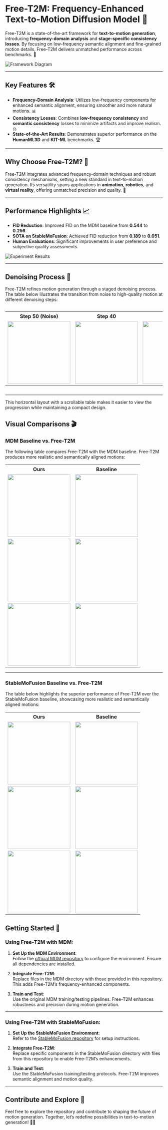# Free-T2M: Frequency-Enhanced Text-to-Motion Diffusion Model 🚀

Free-T2M is a state-of-the-art framework for **text-to-motion generation**, introducing **frequency-domain analysis** and **stage-specific consistency losses**. By focusing on low-frequency semantic alignment and fine-grained motion details, Free-T2M delivers unmatched performance across benchmarks. 🌟

![Framework Diagram](Visualization/Figure/Framework.png)

---

## Key Features 🛠️

- **Frequency-Domain Analysis**: Utilizes low-frequency components for enhanced semantic alignment, ensuring smoother and more natural motions. 📊
- **Consistency Losses**: Combines **low-frequency consistency** and **semantic consistency** losses to minimize artifacts and improve realism. ⚖️
- **State-of-the-Art Results**: Demonstrates superior performance on the **HumanML3D** and **KIT-ML** benchmarks. 🏆

---

## Why Choose Free-T2M? 🤔

Free-T2M integrates advanced frequency-domain techniques and robust consistency mechanisms, setting a new standard in text-to-motion generation. Its versatility spans applications in **animation**, **robotics**, and **virtual reality**, offering unmatched precision and quality. 🎯

---

## Performance Highlights 📈

- **FID Reduction**: Improved FID on the MDM baseline from **0.544** to **0.256**.
- **SOTA on StableMoFusion**: Achieved FID reduction from **0.189** to **0.051**.
- **Human Evaluations**: Significant improvements in user preference and subjective quality assessments.

![Experiment Results](Visualization/Figure/Experiment.png)

---

## Denoising Process 🎥

Free-T2M refines motion generation through a staged denoising process. The table below illustrates the transition from noise to high-quality motion at different denoising steps:

<div style="overflow-x: auto; white-space: nowrap;">
  <table>
    <tr>
      <th>Step 50 (Noise)</th>
      <th>Step 40</th>
      <th>Step 30</th>
      <th>Step 20</th>
      <th>Step 10</th>
      <th>Step 0</th>
    </tr>
    <tr>
      <td><img src="Visualization/Noise/21_50.gif" width="200"></td>
      <td><img src="Visualization/Noise/21_40.gif" width="200"></td>
      <td><img src="Visualization/Noise/21_30.gif" width="200"></td>
      <td><img src="Visualization/Noise/21_20.gif" width="200"></td>
      <td><img src="Visualization/Noise/21_10.gif" width="200"></td>
      <td><img src="Visualization/Noise/21_0.gif" width="200"></td>
    </tr>
  </table>
</div>

---

This horizontal layout with a scrollable table makes it easier to view the progression while maintaining a compact design.

## Visual Comparisons 🎬

### MDM Baseline vs. Free-T2M

The following table compares Free-T2M with the MDM baseline. Free-T2M produces more realistic and semantically aligned motions:

<div align="center">
  <table>
    <tr>
      <th><b>Ours</b></th>
      <th><b>Baseline</b></th>
    </tr>
    <tr>
      <td><img src="More_result/MDM/Ours/00.gif" width="200"></td>
      <td><img src="More_result/MDM/base/00.gif" width="200"></td>
    </tr>
    <tr>
      <td><img src="More_result/MDM/Ours/01.gif" width="200"></td>
      <td><img src="More_result/MDM/base/01.gif" width="200"></td>
    </tr>
    <tr>
      <td><img src="More_result/MDM/Ours/02.gif" width="200"></td>
      <td><img src="More_result/MDM/base/02.gif" width="200"></td>
    </tr>
  </table>
</div>

---

### StableMoFusion Baseline vs. Free-T2M

The table below highlights the superior performance of Free-T2M over the StableMoFusion baseline, showcasing more realistic and semantically aligned motions:

<div align="center">
  <table>
    <tr>
      <th><b>Ours</b></th>
      <th><b>Baseline</b></th>
    </tr>
    <tr>
      <td><img src="More_result/StableMofusion/ours/04.gif" width="200"></td>
      <td><img src="More_result/StableMofusion/base/04.gif" width="200"></td>
    </tr>
    <tr>
      <td><img src="More_result/StableMofusion/ours/03.gif" width="200"></td>
      <td><img src="More_result/StableMofusion/base/03.gif" width="200"></td>
    </tr>
    <tr>
      <td><img src="More_result/StableMofusion/ours/02.gif" width="200"></td>
      <td><img src="More_result/StableMofusion/base/02.gif" width="200"></td>
    </tr>
  </table>
</div>

## Getting Started 🚀

### Using Free-T2M with **MDM**:

1. **Set Up the MDM Environment**:  
   Follow the [official MDM repository](https://github.com/GuyTevet/motion-diffusion-model) to configure the environment. Ensure all dependencies are installed.

2. **Integrate Free-T2M**:  
   Replace files in the MDM directory with those provided in this repository. This adds Free-T2M’s frequency-enhanced components.

3. **Train and Test**:  
   Use the original MDM training/testing pipelines. Free-T2M enhances robustness and precision during motion generation.

---

### Using Free-T2M with **StableMoFusion**:

1. **Set Up the StableMoFusion Environment**:  
   Refer to the [StableMoFusion repository](https://github.com/h-y1heng/StableMoFusion) for setup instructions.

2. **Integrate Free-T2M**:  
   Replace specific components in the StableMoFusion directory with files from this repository to enable Free-T2M’s enhancements.

3. **Train and Test**:  
   Use the StableMoFusion training/testing protocols. Free-T2M improves semantic alignment and motion quality.

---

## Contribute and Explore 🌟

Feel free to explore the repository and contribute to shaping the future of motion generation. Together, let’s redefine possibilities in text-to-motion generation! 🚀✨
